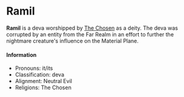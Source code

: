 # Ramil

**Ramil** is a deva worshipped by [The Chosen](../organizations/the-chosen.md) as a deity. The deva was corrupted by an entity from the Far Realm in an effort to further the nightmare creature's influence on the Material Plane.

#### Information

- Pronouns: it/its
- Classification: deva
- Alignment: Neutral Evil
- Religions: The Chosen
